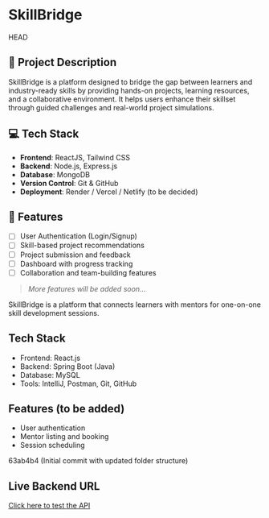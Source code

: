 # SkillBridge

 HEAD
## 📌 Project Description

SkillBridge is a platform designed to bridge the gap between learners and industry-ready skills by providing hands-on projects, learning resources, and a collaborative environment. It helps users enhance their skillset through guided challenges and real-world project simulations.

## 💻 Tech Stack

- **Frontend**: ReactJS, Tailwind CSS
- **Backend**: Node.js, Express.js
- **Database**: MongoDB
- **Version Control**: Git & GitHub
- **Deployment**: Render / Vercel / Netlify (to be decided)

## 🚀 Features

- [ ] User Authentication (Login/Signup)
- [ ] Skill-based project recommendations
- [ ] Project submission and feedback
- [ ] Dashboard with progress tracking
- [ ] Collaboration and team-building features

> _More features will be added soon..._

SkillBridge is a platform that connects learners with mentors for one-on-one skill development sessions.

## Tech Stack
- Frontend: React.js
- Backend: Spring Boot (Java)
- Database: MySQL
- Tools: IntelliJ, Postman, Git, GitHub

## Features (to be added)
- User authentication
- Mentor listing and booking
- Session scheduling
 
63ab4b4 (Initial commit with updated folder structure)
## Live Backend URL
[Click here to test the API](https://skillbridge-3k0p.onrender.com/api/hello)
